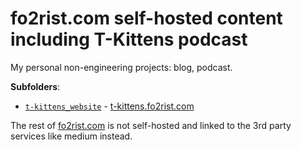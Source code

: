 # fo2rist.com self-hosted content including T-Kittens podcast

My personal non-engineering projects: blog, podcast.

**Subfolders**:
- [`t-kittens_website`](./t-kittens_website/README.md) - [t-kittens.fo2rist.com](t-kittens.fo2rist.com)

The rest of [fo2rist.com](fo2rist.com) is not self-hosted and linked to the 3rd party services like medium instead.
